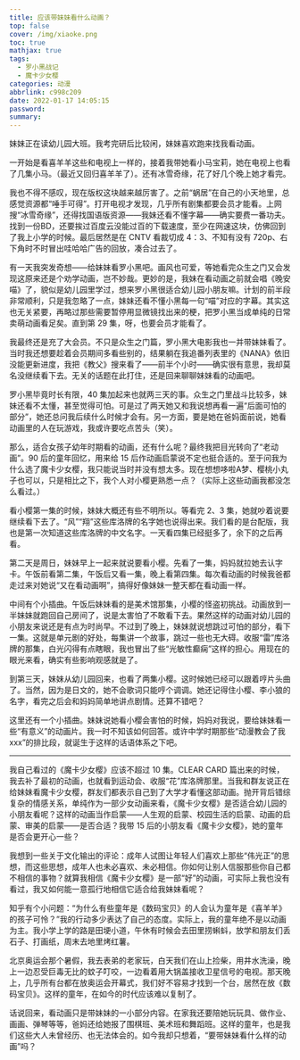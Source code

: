 ```yaml
---
title: 应该带妹妹看什么动画？
top: false
cover: /img/xiaoke.png
toc: true
mathjax: true
tags:
  - 罗小黑战记
  - 魔卡少女樱
categories: 动漫
abbrlink: c998c209
date: 2022-01-17 14:05:15
password:
summary:
---
```

妹妹正在读幼儿园大班。我考完研后比较闲，妹妹喜欢跑来找我看动画。

一开始是看喜羊羊这些和电视上一样的，接着我带她看小马宝莉，她在电视上也看了几集小马。（最近又回归喜羊羊了）。还有冰雪奇缘，花了好几个晚上她才看完。

我也不得不感叹，现在版权这块越来越厉害了。之前“蜗居”在自己的小天地里，总感觉资源都“唾手可得”。打开电视才发现，几乎所有剧集都要会员才能看。上网搜“冰雪奇缘”，还得找国语版资源——我妹还看不懂字幕——确实要费一番功夫。找到一份BD，还要挨过百度云没能过百的下载速度，至少在网速这块，仿佛回到了我上小学的时候。最后居然是在 CNTV 看裁切成 4：3、不知有没有 720p、右下角时不时冒出哇哈哈广告的回放，凑合过去了。

有一天我突发奇想——给妹妹看罗小黑吧。画风也可爱，等她看完众生之门又会发现这原来还是个劝学动画，岂不妙哉。更妙的是，我妹在看动画之前就会唱《晚安喵》了，貌似是幼儿园里学过，想来罗小黑很适合幼儿园小朋友嘛。计划的前半段非常顺利，只是我忽略了一点，妹妹还看不懂小黑每一句“喵”对应的字幕。其实这也无关紧要，再略过那些需要暂停用显微镜找出来的梗，把罗小黑当成单纯的日常卖萌动画看足矣。直到第 29 集，呀，也要会员才能看了。

我最终还是充了大会员。不只是众生之门篇，罗小黑大电影我也一并带妹妹看了。当时我还想要趁着会员期间多看些别的，结果躺在我追番列表里的《NANA》依旧没能更新进度，我把《教父》搜来看了——前半个小时——确实很有意思，我却莫名没继续看下去。无关的话题在此打住，还是回来聊聊妹妹看的动画吧。

罗小黑毕竟时长有限，40 集加起来也就两三天的事。众生之门里战斗比较多，妹妹还看不太懂，甚至觉得可怕。可是过了两天她又和我说想再看一遍“后面可怕的部分”，她还总问我后续什么时候才会有。另一方面，要是她在爸妈面前说，她看动画里的人在玩游戏，我或许要吃点苦头（笑）。

那么，适合女孩子幼年时期看的动画，还有什么呢？最终我把目光转向了“老动画”。90 后的童年回忆，用来给 15 后作动画启蒙说不定也挺合适的。至于问我为什么选了魔卡少女樱，我只能说当时并没有想太多。现在想想哆啦A梦、樱桃小丸子也可以，只是相比之下，我个人对小樱更熟悉一点？（实际上这些动画我都没怎么看过。）

看小樱第一集的时候，妹妹大概还有些不明所以。等看完 2、3 集，她就吵着说要继续看下去了。“风”“翔”这些库洛牌的名字她也说得出来。我们看的是台配版，我也是第一次知道这些库洛牌的中文名字。一天看四集已经挺多了，余下的之后再看。

第二天是周日，妹妹早上一起来就说要看小樱。先看了一集，妈妈就拉她去认字卡。午饭前看第二集，午饭后又看一集，晚上看第四集。每次看动画的时候我爸都走过来对她说“又在看动画啊”，搞得好像妹妹一整天都在看动画一样。

中间有个小插曲。午饭后妹妹看的是美术馆那集，小樱的怪盗初挑战。动画放到一半妹妹就跑回自己房间了，说是太害怕了不敢看下去。果然这样的动画对幼儿园的小朋友来说还是有点为时尚早。不过到了晚上，妹妹就说想跳过可怕的部分，看下一集。这就是单元剧的好处，每集讲一个故事，跳过一些也无大碍。收服“雷”库洛牌的那集，白光闪得有点瞎眼，我也冒出了些“光敏性癫痫”这样的担心。用现在的眼光来看，确实有些影响观感就是了。

到第三天，妹妹从幼儿园回来，也看了两集小樱。这时候她已经可以跟着哼片头曲了。当然，因为是日文的，她不会歌词只能哼个调调。她还记得住小樱、李小狼的名字，看完之后会和妈妈简单地讲点剧情。还算不错吧？

这里还有一个小插曲。妹妹说她看小樱会害怕的时候，妈妈对我说，要给妹妹看一些“有意义”的动画片。我一时不知该如何回答。或许中学时期那些“动漫教会了我 xxx”的排比段，就诞生于这样的话语体系之下吧。

---

我自己看过的《魔卡少女樱》应该不超过 10 集。CLEAR CARD 篇出来的时候，我去补了最初的动画，也就看到运动会、收服“花”库洛牌那里。当我和群友说正在给妹妹看魔卡少女樱，群友们都表示自己到了大学才看懂这部动画。抛开背后错综复杂的情感关系，单纯作为一部少女动画来看，《魔卡少女樱》是否适合幼儿园的小朋友看呢？这样的动画当作启蒙——人生观的启蒙、校园生活的启蒙、动画的启蒙、审美的启蒙——是否合适？我带 15 后的小朋友看《魔卡少女樱》，她的童年是否会更开心一些？

我想到一些关于文化输出的评论：成年人试图让年轻人们喜欢上那些“伟光正”的思想，而这些思想，成年人也未必喜欢、未必相信。你如何让别人信服那些你自己都不相信的事物？就算我相信《魔卡少女樱》是一部“好”的动画，可实际上我也没有看过，我又如何能一意孤行地相信它适合给我妹妹看呢？

知乎有个小问题：“为什么有些童年是《数码宝贝》的人会认为童年是《喜羊羊》的孩子可怜？”我的行动多少表达了自己的态度。实际上，我的童年绝不是以动画为主。我小学上学的路是田埂小道，午休有时候会去田里捞蝌蚪，放学和朋友们丢石子、打画纸，周末去地里烤红薯。

北京奥运会那个暑假，我去表弟的老家玩，白天我们在山上捡柴，用井水洗澡，晚上一边忍受巨毒无比的蚊子叮咬，一边看着用大锅盖接收卫星信号的电视。那天晚上，几乎所有台都在放奥运会开幕式，我们好不容易才找到一个台，居然在放《数码宝贝》。这样的童年，在如今的时代应该难以复制了。

话说回来，看动画只是带妹妹的一小部分内容。在家我还要陪她玩玩具、做作业、画画、弹琴等等，爸妈还给她报了围棋班、美术班和舞蹈班。这样的童年，也是我们这些大人未曾经历、也无法体会的。如今我却只想着，“要带妹妹看什么样的动画”吗？